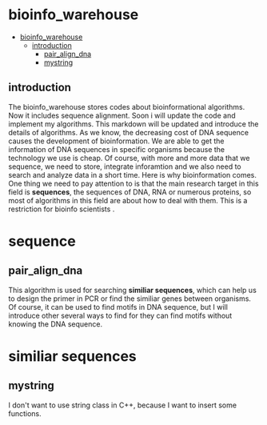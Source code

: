 # bioinfo_warehouse


- [bioinfo_warehouse](#bioinfo_warehouse)
    - [introduction](#introduction)
        - [pair_align_dna](#pair_align_dna)
        - [mystring](#mystring)

## introduction
The bioinfo_warehouse stores codes about bioinformational algorithms. Now it includes sequence alignment. Soon i will update the code and implement my algorithms. This markdown will be updated and introduce the details of algorithms.
As we know, the decreasing cost of DNA sequence causes the development of bioinformation. We are able to get the information of DNA sequences in specific organisms because the technology we use is cheap. Of course, with more and more data that we sequence, we need to store, integrate inforamtion and we also need to search and analyze data in a short time. Here is why bioinformation comes. 
One thing we need to pay attention to is that the main research target in this field is **sequences**, the sequences of DNA, RNA or numerous proteins, so most of algorithms in this field are about how to deal with them. This is a restriction for bioinfo scientists
. 
# sequence  

## pair_align_dna
This algorithm is used for searching **similiar sequences**, which can help us to design the primer in PCR or find the similiar genes between organisms. Of course, it can be used to find motifs in DNA sequence, but I will introduce other several ways to find for they can find motifs without knowing the DNA sequence.

# similiar sequences


## mystring
I don't want to use string class in C++, because I want to insert some functions. 
